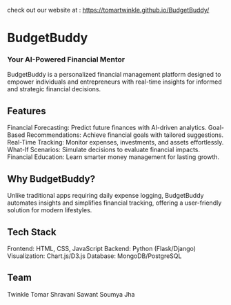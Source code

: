 check out our website at : https://tomartwinkle.github.io/BudgetBuddy/

# BudgetBuddy
### Your AI-Powered Financial Mentor
BudgetBuddy is a personalized financial management platform designed to empower individuals and entrepreneurs with real-time insights for informed and strategic financial decisions.

## Features
Financial Forecasting: Predict future finances with AI-driven analytics. Goal-Based Recommendations: Achieve financial goals with tailored suggestions. Real-Time Tracking: Monitor expenses, investments, and assets effortlessly. What-If Scenarios: Simulate decisions to evaluate financial impacts. Financial Education: Learn smarter money management for lasting growth.

## Why BudgetBuddy?
Unlike traditional apps requiring daily expense logging, BudgetBuddy automates insights and simplifies financial tracking, offering a user-friendly solution for modern lifestyles.

## Tech Stack
Frontend: HTML, CSS, JavaScript Backend: Python (Flask/Django) Visualization: Chart.js/D3.js Database: MongoDB/PostgreSQL

## Team
Twinkle Tomar 
Shravani Sawant
Soumya Jha
